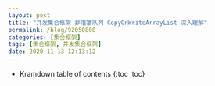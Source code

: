 ```yaml
---
layout: post
title: "并发集合框架-非阻塞队列 CopyOnWriteArrayList 深入理解"
permalink: /blog/92050808
categories: [集合框架]
tags: [集合框架, 并发集合框架]
date: 2020-11-13 12:13:12
---
```


* Kramdown table of contents
{:toc .toc}
